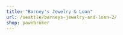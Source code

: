 ```yaml
---
title: "Barney's Jewelry & Loan"
url: /seattle/barneys-jewelry-and-loan-2/
shop: pawnbroker
---
```

